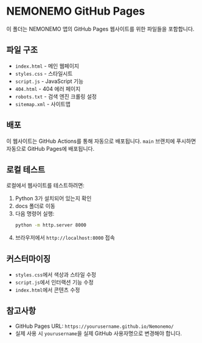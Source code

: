 # NEMONEMO GitHub Pages

이 폴더는 NEMONEMO 앱의 GitHub Pages 웹사이트를 위한 파일들을 포함합니다.

## 파일 구조

- `index.html` - 메인 웹페이지
- `styles.css` - 스타일시트
- `script.js` - JavaScript 기능
- `404.html` - 404 에러 페이지
- `robots.txt` - 검색 엔진 크롤링 설정
- `sitemap.xml` - 사이트맵

## 배포

이 웹사이트는 GitHub Actions를 통해 자동으로 배포됩니다. `main` 브랜치에 푸시하면 자동으로 GitHub Pages에 배포됩니다.

## 로컬 테스트

로컬에서 웹사이트를 테스트하려면:

1. Python 3가 설치되어 있는지 확인
2. docs 폴더로 이동
3. 다음 명령어 실행:
   ```bash
   python -m http.server 8000
   ```
4. 브라우저에서 `http://localhost:8000` 접속

## 커스터마이징

- `styles.css`에서 색상과 스타일 수정
- `script.js`에서 인터랙션 기능 수정
- `index.html`에서 콘텐츠 수정

## 참고사항

- GitHub Pages URL: `https://yourusername.github.io/Nemonemo/`
- 실제 사용 시 `yourusername`을 실제 GitHub 사용자명으로 변경해야 합니다. 